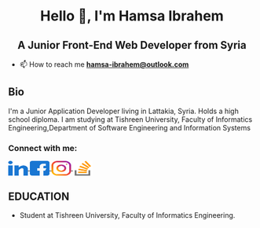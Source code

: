 <h1 align="center">Hello 👋, I'm Hamsa Ibrahem</h1>
<h2 align="center">A Junior Front-End Web Developer from Syria</h2>

- 📫 How to reach me **hamsa-ibrahem@outlook.com**

<section>
    <h2>Bio</h2>
    <p align="left">
        I'm a Junior Application Developer living in Lattakia, Syria. Holds a high school diploma. I am studying at Tishreen University, Faculty of Informatics Engineering,Department of Software Engineering and Information Systems
    </p>
</section>
<h3 align="left">Connect with me:</h3>
<p align="left">
    <!-- linkedin -->
    <a href="https://www.linkedin.com/in/hamsa-ibrahem-12aa2a252" target="_blank">
        <img 
            align="center"
            src="assets/svg/linked-in.svg"
            alt="Hamsa Ibrahem on linkedin"
            height="30"
            width="40"
        > 
    </a>
    <!-- fb -->
    <a href="https://www.facebook.com/hamsa.ib.94" target="_blank">
        <img 
            align="center"
            src="assets/svg/facebook.svg"
            alt="Hamsa Ibrahem on Facebook"
            height="30"
            width="40"
        > 
    </a>
    <!-- instagram -->
    <a href="https://www.instagram.com/hamsa99.ib/" target="_blank">
        <img 
            align="center"
            src="assets/svg/instagram.svg"
            alt="Hamsa Ibrahem on Instagram"
            height="30"
            width="40"
        >
    </a>
    <!-- stackoverflow -->
    <a href="#" target="_blank">
        <img 
            align="center"
            src="assets/svg/stack-overflow.svg"
            alt="Hamsa Ibrahem on StackOverflow"
            height="30"
            width="40"
        >
    </a>
</p>
<h2>EDUCATION</h2>

- Student at Tishreen University, Faculty of Informatics Engineering.
